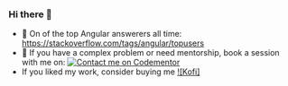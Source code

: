### Hi there 👋
- 🌱 On of the top Angular answerers all time: https://stackoverflow.com/tags/angular/topusers
- 💬 If you have a complex problem or need mentorship, book a session with me on: [![Contact me on Codementor](https://www.codementor.io/m-badges/eko/book-session.svg)](https://www.codementor.io/@eko?refer=badge)
- If you liked my work, consider buying me [![Kofi]](https://ko-fi.com/ekooo) 
<!--
**echonax/echonax** is a ✨ _special_ ✨ repository because its `README.md` (this file) appears on your GitHub profile.

Here are some ideas to get you started:

- 🔭 I’m currently working on ...
- 🌱 I’m currently learning ...
- 👯 I’m looking to collaborate on ...
- 🤔 I’m looking for help with ...
- 💬 Ask me about ...
- 📫 How to reach me: ...
- 😄 Pronouns: ...
- ⚡ Fun fact: ...
-->
